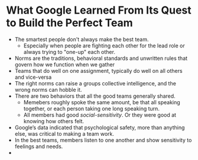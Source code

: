 # What Google Learned From Its Quest to Build the Perfect Team

* The smartest people don't always make the best team.
    * Especially when people are fighting each other for the lead role or always trying to "one-up" each other.
* Norms are the traditions, behavioral standards and unwritten rules that govern how we function when we gather
* Teams that do well on one assignment, typically do well on all others and vice-versa
* The right norms can raise a groups collective intelligence, and the wrong norms can hobble it.
* There are two behaviors that all the good teams generally shared.
    * Memebers roughly spoke the same amount, be that all speaking together, or each person taking one long speaking turn.
    * All members had good *social-sensitivity*. Or they were good at knowing how others felt.
* Google’s data indicated that psychological safety, more than anything else, was critical to making a team work.
* In the best teams, members listen to one another and show sensitivity to feelings and needs.
* 